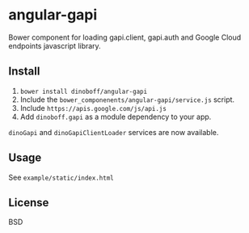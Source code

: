 # angular-gapi
Bower component for loading gapi.client, gapi.auth and Google Cloud endpoints javascript library.


## Install
1. `bower install dinoboff/angular-gapi`
2. Include the `bower_componenents/angular-gapi/service.js` script.
3. Include `https://apis.google.com/js/api.js`
4. Add `dinoboff.gapi` as a module dependency to your app.

`dinoGapi` and `dinoGapiClientLoader` services are now available.


## Usage

See `example/static/index.html`


## License
BSD
